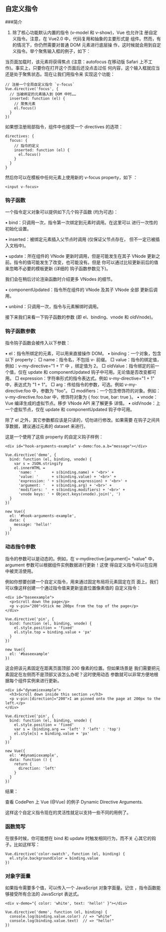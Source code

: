 ## 自定义指令
###简介
1. 除了核心功能默认内置的指令 (v-model 和 v-show)，Vue 也允许注
册自定义指令。注意，在 Vue2.0 中，代码复用和抽象的主要形式是
组件。然而，有的情况下，你仍然需要对普通 DOM 元素进行底层操
作，这时候就会用到自定义指令。举个聚焦输入框的例子，如下：


当页面加载时，该元素将获得焦点 (注意：autofocus 在移动版
Safari 上不工作)。事实上，只要你在打开这个页面后还没点击过任
何内容，这个输入框就应当还是处于聚焦状态。现在让我们用指令来
实现这个功能：
```
// 注册一个全局自定义指令 `v-focus`
Vue.directive('focus', {
  // 当被绑定的元素插入到 DOM 中时……
  inserted: function (el) {
    // 聚焦元素
    el.focus()
  }
})
```

如果想注册局部指令，组件中也接受一个 directives 的选项：

```
directives: {
  focus: {
    // 指令的定义
    inserted: function (el) {
      el.focus()
    }
  }
}
```

然后你可以在模板中任何元素上使用新的 v-focus property，如下
：

```
<input v-focus>
```

### 钩子函数

一个指令定义对象可以提供如下几个钩子函数 (均为可选)：

  • bind：只调用一次，指令第一次绑定到元素时调用。在这里可以
    进行一次性的初始化设置。

  • inserted：被绑定元素插入父节点时调用 (仅保证父节点存在，
    但不一定已被插入文档中)。

  • update：所在组件的 VNode 更新时调用，但是可能发生在其子
    VNode 更新之前。指令的值可能发生了改变，也可能没有。但是
    你可以通过比较更新前后的值来忽略不必要的模板更新 (详细的
    钩子函数参数见下)。

我们会在稍后讨论渲染函数时介绍更多 VNodes 的细节。

  • componentUpdated：指令所在组件的 VNode 及其子 VNode 全部
    更新后调用。

  • unbind：只调用一次，指令与元素解绑时调用。

接下来我们来看一下钩子函数的参数 (即 el、binding、vnode 和
oldVnode)。

### 钩子函数参数

指令钩子函数会被传入以下参数：

  • el：指令所绑定的元素，可以用来直接操作 DOM。
  • binding：一个对象，包含以下 property：
      □ name：指令名，不包括 v- 前缀。
      □ value：指令的绑定值，例如：v-my-directive="1 + 1" 中
        ，绑定值为 2。
      □ oldValue：指令绑定的前一个值，仅在 update 和
        componentUpdated 钩子中可用。无论值是否改变都可用。
      □ expression：字符串形式的指令表达式。例如
        v-my-directive="1 + 1" 中，表达式为 "1 + 1"。
      □ arg：传给指令的参数，可选。例如 v-my-directive:foo
        中，参数为 "foo"。
      □ modifiers：一个包含修饰符的对象。例如：
        v-my-directive.foo.bar 中，修饰符对象为 { foo: true,
        bar: true }。
  • vnode：Vue 编译生成的虚拟节点。移步 VNode API 来了解更多
    详情。
  • oldVnode：上一个虚拟节点，仅在 update 和
    componentUpdated 钩子中可用。

除了 el 之外，其它参数都应该是只读的，切勿进行修改。如果需要
在钩子之间共享数据，建议通过元素的 dataset 来进行。

这是一个使用了这些 property 的自定义钩子样例：

```
<div id="hook-arguments-example" v-demo:foo.a.b="message"></div>

Vue.directive('demo', {
  bind: function (el, binding, vnode) {
    var s = JSON.stringify
    el.innerHTML =
      'name: '       + s(binding.name) + '<br>' +
      'value: '      + s(binding.value) + '<br>' +
      'expression: ' + s(binding.expression) + '<br>' +
      'argument: '   + s(binding.arg) + '<br>' +
      'modifiers: '  + s(binding.modifiers) + '<br>' +
      'vnode keys: ' + Object.keys(vnode).join(', ')
  }
})

new Vue({
  el: '#hook-arguments-example',
  data: {
    message: 'hello!'
  }
})
```

### 动态指令参数

指令的参数可以是动态的。例如，在 v-mydirective:[argument]=
"value" 中，argument 参数可以根据组件实例数据进行更新！这使
得自定义指令可以在应用中被灵活使用。

例如你想要创建一个自定义指令，用来通过固定布局将元素固定在页
面上。我们可以像这样创建一个通过指令值来更新竖直位置像素值的
自定义指令：

```
<div id="baseexample">
  <p>Scroll down the page</p>
  <p v-pin="200">Stick me 200px from the top of the page</p>
</div>

Vue.directive('pin', {
  bind: function (el, binding, vnode) {
    el.style.position = 'fixed'
    el.style.top = binding.value + 'px'
  }
})

new Vue({
  el: '#baseexample'
})
```

这会把该元素固定在距离页面顶部 200 像素的位置。但如果场景是
我们需要把元素固定在左侧而不是顶部又该怎么办呢？这时使用动态
参数就可以非常方便地根据每个组件实例来进行更新。

```
<div id="dynamicexample">
  <h3>Scroll down inside this section ↓</h3>
  <p v-pin:[direction]="200">I am pinned onto the page at 200px to the left.</p>
</div>

Vue.directive('pin', {
  bind: function (el, binding, vnode) {
    el.style.position = 'fixed'
    var s = (binding.arg == 'left' ? 'left' : 'top')
    el.style[s] = binding.value + 'px'
  }
})

new Vue({
  el: '#dynamicexample',
  data: function () {
    return {
      direction: 'left'
    }
  }
})
```

结果：

查看 CodePen 上 Vue (@Vue) 的例子 Dynamic Directive
Arguments.

这样这个自定义指令现在的灵活性就足以支持一些不同的用例了。

### 函数简写

在很多时候，你可能想在 bind 和 update 时触发相同行为，而不关
心其它的钩子。比如这样写：

```
Vue.directive('color-swatch', function (el, binding) {
  el.style.backgroundColor = binding.value
})
```

### 对象字面量

如果指令需要多个值，可以传入一个 JavaScript 对象字面量。记住
，指令函数能够接受所有合法的 JavaScript 表达式。

```
<div v-demo="{ color: 'white', text: 'hello!' }"></div>

Vue.directive('demo', function (el, binding) {
  console.log(binding.value.color) // => "white"
  console.log(binding.value.text)  // => "hello!"
})
```
